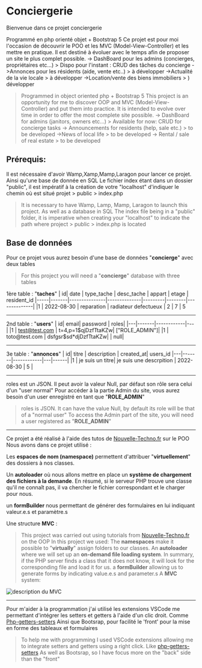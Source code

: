 
# Conciergerie

Bienvenue dans ce projet conciergerie

Programmé en php orienté objet + Bootstrap 5
Ce projet est pour moi l'occasion de découvrir le POO et les MVC (Model-View-Controller) et les mettre en pratique. Il est destiné à évoluer avec le temps afin de proposer un site le plus complet possible.
-> DashBoard pour les admins (concierges, propriétaires etc...) > Dispo pour l'instant : CRUD des tâches du concierge
->Annonces pour les résidents (aide, vente etc..) > à développer
->Actualité de la vie locale > à développer
->Location/vente des biens immobiliers > ) développer

> Programmed in object oriented php + Bootstrap 5 This
> project is an opportunity for me to discover OOP and MVC
> (Model-View-Controller) and put them into practice. It is intended to
> evolve over time in order to offer the most complete site possible.
> -> DashBoard for admins (janitors, owners etc...) > Available for now: CRUD for concierge tasks
> -> Announcements for residents (help, sale etc.) > to be developed
> ->News of local life > to be developed
> -> Rental / sale of real estate > to be developed

## Prérequis:
Il est nécessaire d'avoir Wamp,Xamp,Mamp,Laragon pour lancer ce projet. Ainsi qu'une base de donnée en SQL
Le fichier index étant dans un dossier "public", il est impératif à la création de votre "localhost" d'indiquer le chemin où est situé projet > public > index.php

> It is necessary to have Wamp, Lamp, Mamp, Laragon to launch this
> project. As well as a database in SQL The index file being in a
> "public" folder, it is imperative when creating your "localhost" to
> indicate the path where project > public > index.php is located

## Base de données

Pour ce projet vous aurez besoin d'une base de données "**concierge**" avec deux tables

> For this project you will need a "**concierge**" database with three
> tables

1ère table : "**taches**"
| id| date  | type_tache | desc_tache | appart | etage | resident_id
|-----|-------|---------------|--------------|---------|--------|--------------|
|1  | 2022-08-30 | reparation | radiateur defectueux | 2 | 7 | 5

**************************
2nd table : "**users**" 
| id| email| password | roles|
|---|-------|------------|---|
|1  | test@test.com | t=4,p=1$qjDzfTtaKZw| ["ROLE_ADMIN"]|
|1  | toto@test.com | dsfgsr$sd*djDzfTtaKZw| | null|
****************************

3e table : "**annonces**" 
| id| titre | description | created_at| users_id
|---|-------|------------|---|------|
|1  | je suis un titre| je suis une descrpition | 2022-08-30 | 5 |

****************************

roles est un JSON. Il peut avoir la valeur Null, par défaut son rôle sera celui d'un "user normal"
Pour accéder à la partie Admin du site, vous aurez besoin d'un user enregistré en tant que "**ROLE_ADMIN**"

> roles is JSON. It can have the value Null, by default its role will be
> that of a "normal user" To access the Admin part of the site, you will
> need a user registered as "**ROLE_ADMIN**"

******************

Ce projet a été réalisé à l'aide des tutos de [Nouvelle-Techno.fr](https://github.com/NouvelleTechno) sur le POO
Nous avons dans ce projet utilisé : 

Les **espaces de nom (namespace)** permettent d'attribuer "**virtuellement**" des dossiers à nos classes.

Un **autoloader** où nous allons mettre en place un **système de chargement des fichiers à la demande**.
En résumé, si le serveur PHP trouve une classe qu'il ne connaît pas, il va chercher le fichier correspondant et le charger pour nous.

un **formBuilder** nous permettant de générer des formulaires en lui indiquant valeur.e.s et paramètre.s

Une structure **MVC** : 

> This project was carried out using tutorials from
> [Nouvelle-Techno.fr](https://github.com/NouvelleTechno) on the OOP In
> this project we used:
> The **namespaces** make it possible to "**virtually**" assign folders
> to our classes.
> An **autoloader** where we will set up an **on-demand file loading
> system**. In summary, if the PHP server finds a class that it does not
> know, it will look for the corresponding file and load it for us.
> a **formBuilder** allowing us to generate forms by indicating value.e.s and parameter.s
> A **MVC** system:

![description du MVC](https://nouvelle-techno.fr/assets/uploads/content/a16f52e9a52a87b3c68065c4dd2d470a.jpg)
*******

Pour m'aider à la programmation j'ai utilisé les extensions VSCode me permettant d'intégrer les setters et getters à l'aide d'un clic droit. Comme [Php-getters-setters](https://marketplace.visualstudio.com/items?itemName=phproberto.vscode-php-getters-setters)
Ainsi que Bootsrap, pour facilité le 'front' pour la mise en forme des tableaux et formulaires

> To help me with programming I used VSCode extensions allowing me to
> integrate setters and getters using a right click. Like
> [php-getters-setters](https://marketplace.visualstudio.com/items?itemName=phproberto.vscode-php-getters-setters)
> As well as Bootsrap, so I have focus more on the "back" side  than the "front"


